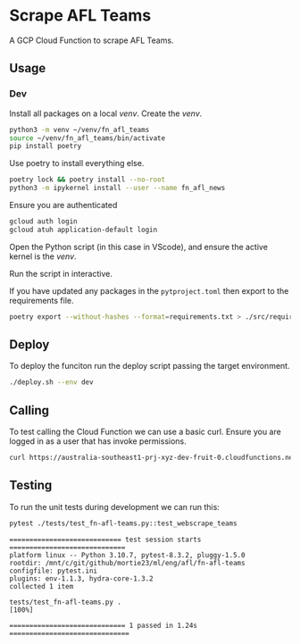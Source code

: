 # Scrape AFL Teams

A GCP Cloud Function to scrape AFL Teams.

## Usage

### Dev

Install all packages on a local _venv_.
Create the _venv_.

```sh
python3 -m venv ~/venv/fn_afl_teams
source ~/venv/fn_afl_teams/bin/activate
pip install poetry
```

Use poetry to install everything else.

```sh
poetry lock && poetry install --no-root
python3 -m ipykernel install --user --name fn_afl_news
```

Ensure you are authenticated

```sh
gcloud auth login
gcloud atuh application-default login
```

Open the Python script (in this case in VScode), and ensure the active kernel is the _venv_.

Run the script in interactive.

If you have updated any packages in the `pytproject.toml` then export to the requirements file.

```sh
poetry export --without-hashes --format=requirements.txt > ./src/requirements.txt
```

## Deploy

To deploy the funciton run the deploy script passing the target environment.

```sh
./deploy.sh --env dev
```

## Calling

To test calling the Cloud Function we can use a basic curl. Ensure you are logged in as a user that has invoke permissions.

```sh
curl https://australia-southeast1-prj-xyz-dev-fruit-0.cloudfunctions.net/fn-afl-teams-0 -H "Authorization: Bearer $(gcloud auth print-identity-token)"
```

## Testing

To run the unit tests during development we can run this:

```sh
pytest ./tests/test_fn-afl-teams.py::test_webscrape_teams
```

```log
============================ test session starts =============================
platform linux -- Python 3.10.7, pytest-8.3.2, pluggy-1.5.0
rootdir: /mnt/c/git/github/mortie23/ml/eng/afl/fn-afl-teams
configfile: pytest.ini
plugins: env-1.1.3, hydra-core-1.3.2
collected 1 item

tests/test_fn-afl-teams.py .                                            [100%]

============================= 1 passed in 1.24s ==============================
```
